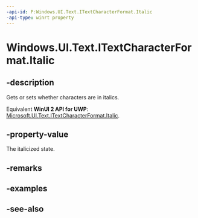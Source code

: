 ```yaml
---
-api-id: P:Windows.UI.Text.ITextCharacterFormat.Italic
-api-type: winrt property
---
```


<!-- Property syntax
public Windows.UI.Text.FormatEffect Italic { get;  set; }
-->

# Windows.UI.Text.ITextCharacterFormat.Italic

## -description
Gets or sets whether characters are in italics.

Equivalent **WinUI 2 API for UWP**: [Microsoft.UI.Text.ITextCharacterFormat.Italic](/windows/winui/api/microsoft.ui.text.itextcharacterformat.italic).

## -property-value
The italicized state.

## -remarks

## -examples

## -see-also
